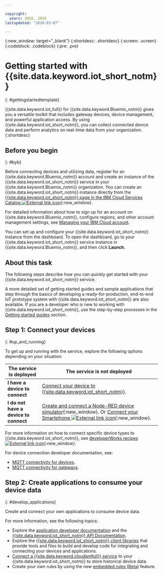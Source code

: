 ```yaml
---

copyright:
  years: 2016, 2018
lastupdated: "2018-03-07"

---
```


{:new_window: target="_blank"}
{:shortdesc: .shortdesc}
{:screen: .screen}
{:codeblock: .codeblock}
{:pre: .pre}

# Getting started with {{site.data.keyword.iot_short_notm}}
{: #gettingstartedtemplate}

{{site.data.keyword.iot_full}} for {{site.data.keyword.Bluemix_notm}} gives you a versatile toolkit that includes gateway devices, device management, and powerful application access. By using {{site.data.keyword.iot_short_notm}}, you can collect connected device data and perform analytics on real-time data from your organization.
{:shortdesc}

## Before you begin
{: #byb}

Before connecting devices and utilizing data, register for an {{site.data.keyword.Bluemix_notm}} account and create an instance of the {{site.data.keyword.iot_short_notm}} service in your {{site.data.keyword.Bluemix_notm}} organization. You can create an {{site.data.keyword.iot_short_notm}} instance directly from the [{{site.data.keyword.iot_short_notm}} page in the IBM Cloud Services Catalog ![External link icon](../../icons/launch-glyph.svg "External link icon")](https://console.{DomainName}/catalog/services/internet-of-things-platform/){:new_window}.  

For detailed information about how to sign up for an account on {{site.data.keyword.Bluemix_notm}}, configure regions, and other account management settings, see [Managing your IBM Cloud account](https://console.ng.bluemix.net/docs/admin/account.html#signup).

You can set up and configure your {{site.data.keyword.iot_short_notm}} instance from the dashboard. To open the dashboard, go to your {{site.data.keyword.iot_short_notm}} service instance in  {{site.data.keyword.Bluemix_notm}}, and then click **Launch**.

## About this task

The following steps describe how you can quickly get started with your {{site.data.keyword.iot_short_notm}} service.

A more detailed set of getting started guides and sample applications that step through the basics of developing a ready-for-production, end-to-end IoT prototype system with {{site.data.keyword.iot_short_notm}} are also available. If you are a developer who is new to working with {{site.data.keyword.iot_short_notm}}, use the step-by-step processes in the [Getting started guides](https://console.bluemix.net/docs/services/IoT/getting_started/getting-started-iot-overview.html#getting-started) section.

## Step 1: Connect your devices
{: #up_and_running}

To get up and running with the service, explore the following options depending on your situation:

|   The service is deployed | The service is not deployed
------------- | -------------
**I have a device to connect** | [Connect your device to {{site.data.keyword.iot_short_notm}}](iotplatform_task.html#iotplatform_task).| Explore device connection in the [Play with {{site.data.keyword.iot_short_notm}} ![External link icon](../../icons/launch-glyph.svg "External link icon")](http://discover-iot.eu-gb.mybluemix.net/?cm_mc_uid=44491599487314618721024&cm_mc_sid_50200000=1462798151#/play){:new_window}.
**I do not have a device to connect** | [Create and connect a Node-RED device simulator](nodereddevice_sample.html){:new_window}. Or [Connect your Smartphone ![External link icon](../../icons/launch-glyph.svg "External link icon")](http://discover-iot.eu-gb.mybluemix.net/?cm_mc_uid=44491599487314618721024&cm_mc_sid_50200000=1462798151#/play/device/smartphone){:new_window}. | Get started with [Watson IoT Platform Starter](https://console.ng.bluemix.net/docs/starters/IoT/iot500.html).
  
For more information on how to connect specific device types to {{site.data.keyword.iot_short_notm}}, see [developerWorks recipes ![External link icon](../../icons/launch-glyph.svg "External link icon")](https://developer.ibm.com/recipes/tutorials/category/internet-of-things-iot/){:new_window}.  

For device connection developer documentation, see:
- [MQTT connectivity for devices](devices/mqtt.html).
- [MQTT connectivity for gateways](gateways/mqtt.html).

<!--
## Step 2: Analyze your device data
{: #analyzing_data}
Start exploring the real-time data that the devices are sending to {{site.data.keyword.iot_short_notm}}.
{{site.data.keyword.iot_short_notm}} includes the following analytics tools:  
- [Boards and cards](data_visualization.html) to visualize your real-time device data.
- [Rules and actions](analytics.html) that are triggered by real-time device data.
For a quick getting started example, see the [Using Rules and Actions with IBM Watson IoT Platform Cloud Analytics ![External link icon](../../icons/launch-glyph.svg "External link icon")](https://developer.ibm.com/recipes/tutorials/using-rules-and-actions-with-ibm-watson-iot-platform-cloud-analytics/){:new_window} developerWorks recipe.
-->

## Step 2: Create applications to consume your device data
{: #develop_applications}

Create and connect your own applications to consume device data.

For more information, see the following topics:   
- Explore the [application developer documentation](applications/api.html) and the [{{site.data.keyword.iot_short_notm}} API Documentation](reference/api.html).
- Explore the [{{site.data.keyword.iot_short_notm}} client libraries](iot_platform_client_lib.html) that provide tools and files to build and develop code for integrating and connecting your devices and applications.
- [Connect a {{site.data.keyword.cloudantfull}} service](cloudant_connector.html) to your {{site.data.keyword.iot_short_notm}} to store historical device data.
- Create your own rules by using the new [embedded rules (Beta)](information_management/im_rules.html) feature.
